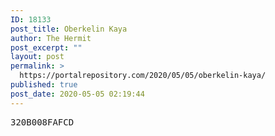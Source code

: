```yaml
---
ID: 18133
post_title: Oberkelin Kaya
author: The Hermit
post_excerpt: ""
layout: post
permalink: >
  https://portalrepository.com/2020/05/05/oberkelin-kaya/
published: true
post_date: 2020-05-05 02:19:44
---
```

<pre>320B008FAFCD</pre>